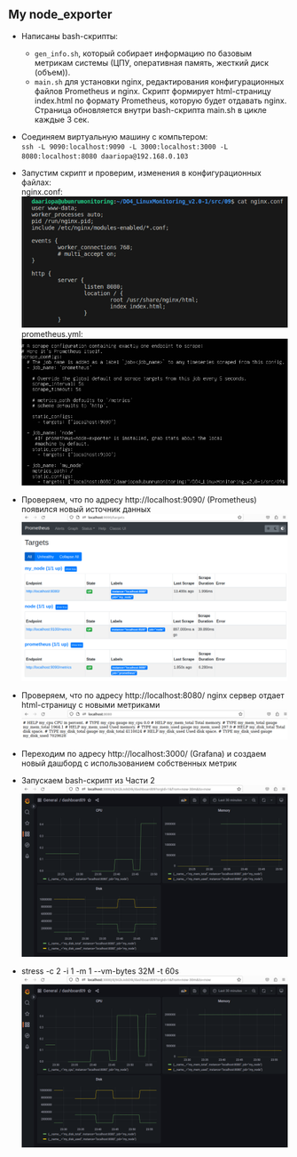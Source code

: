 ## **My node_exporter**

- Написаны bash-скрипты:   
   - `gen_info.sh`, который собирает информацию по базовым метрикам системы (ЦПУ, оперативная память, жесткий диск (объем)).   
   - `main.sh` для установки nginx, редактирования конфигурационных файлов Prometheus и nginx. Скрипт формирует html-страницу index.html по формату Prometheus, которую будет отдавать nginx. Страница обновляется внутри bash-скрипта main.sh в цикле каждые 3 сек.  


- Соединяем виртуальную машину с компьтером:  
`ssh -L 9090:localhost:9090 -L 3000:localhost:3000 -L 8080:localhost:8080 daariopa@192.168.0.103`  
- Запустим скрипт и проверим, изменения в конфигурационных файлах:  
nginx.conf:  
![nginx.conf](image/1.png)  
рrometheus.yml:  
![рrometheus.yml](image/2.png)  
- Проверяем, что по адресу http://localhost:9090/ (Prometheus) появился новый источник данных   
![localhost:9090](image/3.png)  
- Проверяем, что по адресу http://localhost:8080/ nginx сервер отдает html-страницу с новыми метриками  
![localhost:8080](image/4.png)  
- Переходим по адресу http://localhost:3000/ (Grafana) и создаем новый дашборд с использованием собственных метрик  
- Запускаем bash-скрипт из Части 2  
![localhost:3000](image/6.png)  
- stress -c 2 -i 1 -m 1 --vm-bytes 32M -t 60s  
![localhost:3000](image/7.png)  





